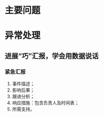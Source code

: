 # 主要问题









# 异常处理

## 进展“巧”汇报，学会用数据说话

### 紧急汇报

1. 事件描述；
2. 影响后果；
3. 跟进分析；
4. 响应措施：包含负责人及时间表；
5. 所需支持。